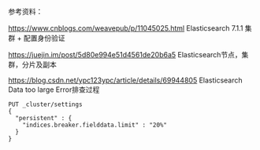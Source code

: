 参考资料：

https://www.cnblogs.com/weavepub/p/11045025.html   Elasticsearch 7.1.1 集群 + 配置身份验证

https://juejin.im/post/5d80e994e51d4561de20b6a5  Elasticsearch节点，集群，分片及副本
  
https://blog.csdn.net/ypc123ypc/article/details/69944805  Elasticsearch Data too large Error排查过程

```
PUT _cluster/settings
{
  "persistent" : {
    "indices.breaker.fielddata.limit" : "20%" 
  }
}
```
